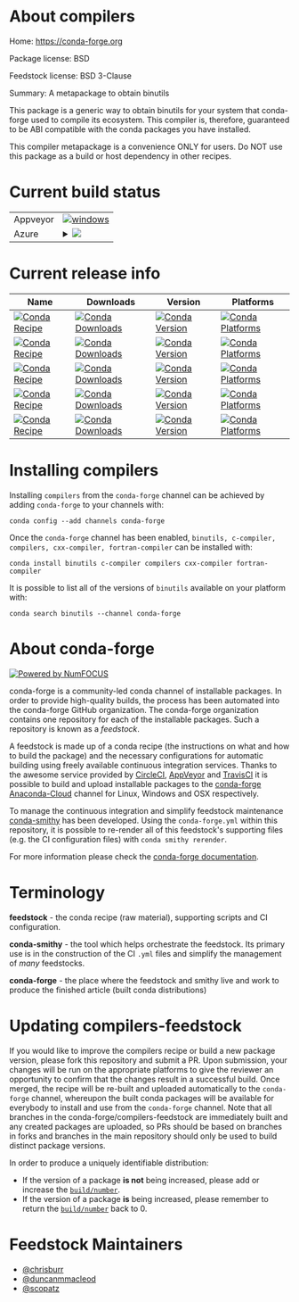 About compilers
===============

Home: https://conda-forge.org

Package license: BSD

Feedstock license: BSD 3-Clause

Summary: A metapackage to obtain binutils

This package is a generic way to obtain binutils for your system
that conda-forge used to compile its ecosystem.  This compiler is,
therefore, guaranteed to be ABI compatible with the conda packages
you have installed.

This compiler metapackage is a convenience ONLY for users.
Do NOT use this package as a build or host dependency in other
recipes.


Current build status
====================


<table><tr>
    <td>Appveyor</td>
    <td>
      <a href="https://ci.appveyor.com/project/conda-forge/compilers-feedstock/branch/master">
        <img alt="windows" src="https://img.shields.io/appveyor/ci/conda-forge/compilers-feedstock/master.svg?label=Windows">
      </a>
    </td>
  </tr>
    
  <tr>
    <td>Azure</td>
    <td>
      <details>
        <summary>
          <a href="https://dev.azure.com/conda-forge/feedstock-builds/_build/latest?definitionId=6168&branchName=master">
            <img src="https://dev.azure.com/conda-forge/feedstock-builds/_apis/build/status/compilers-feedstock?branchName=master">
          </a>
        </summary>
        <table>
          <thead><tr><th>Variant</th><th>Status</th></tr></thead>
          <tbody><tr>
              <td>linux</td>
              <td>
                <a href="https://dev.azure.com/conda-forge/feedstock-builds/_build/latest?definitionId=6168&branchName=master">
                  <img src="https://dev.azure.com/conda-forge/feedstock-builds/_apis/build/status/compilers-feedstock?branchName=master&jobName=linux&configuration=linux_" alt="variant">
                </a>
              </td>
            </tr><tr>
              <td>osx</td>
              <td>
                <a href="https://dev.azure.com/conda-forge/feedstock-builds/_build/latest?definitionId=6168&branchName=master">
                  <img src="https://dev.azure.com/conda-forge/feedstock-builds/_apis/build/status/compilers-feedstock?branchName=master&jobName=osx&configuration=osx_" alt="variant">
                </a>
              </td>
            </tr><tr>
              <td>win_c_compilervs2008</td>
              <td>
                <a href="https://dev.azure.com/conda-forge/feedstock-builds/_build/latest?definitionId=6168&branchName=master">
                  <img src="https://dev.azure.com/conda-forge/feedstock-builds/_apis/build/status/compilers-feedstock?branchName=master&jobName=win&configuration=win_c_compilervs2008" alt="variant">
                </a>
              </td>
            </tr><tr>
              <td>win_c_compilervs2015</td>
              <td>
                <a href="https://dev.azure.com/conda-forge/feedstock-builds/_build/latest?definitionId=6168&branchName=master">
                  <img src="https://dev.azure.com/conda-forge/feedstock-builds/_apis/build/status/compilers-feedstock?branchName=master&jobName=win&configuration=win_c_compilervs2015" alt="variant">
                </a>
              </td>
            </tr>
          </tbody>
        </table>
      </details>
    </td>
  </tr>
</table>

Current release info
====================

| Name | Downloads | Version | Platforms |
| --- | --- | --- | --- |
| [![Conda Recipe](https://img.shields.io/badge/recipe-binutils-green.svg)](https://anaconda.org/conda-forge/binutils) | [![Conda Downloads](https://img.shields.io/conda/dn/conda-forge/binutils.svg)](https://anaconda.org/conda-forge/binutils) | [![Conda Version](https://img.shields.io/conda/vn/conda-forge/binutils.svg)](https://anaconda.org/conda-forge/binutils) | [![Conda Platforms](https://img.shields.io/conda/pn/conda-forge/binutils.svg)](https://anaconda.org/conda-forge/binutils) |
| [![Conda Recipe](https://img.shields.io/badge/recipe-c--compiler-green.svg)](https://anaconda.org/conda-forge/c-compiler) | [![Conda Downloads](https://img.shields.io/conda/dn/conda-forge/c-compiler.svg)](https://anaconda.org/conda-forge/c-compiler) | [![Conda Version](https://img.shields.io/conda/vn/conda-forge/c-compiler.svg)](https://anaconda.org/conda-forge/c-compiler) | [![Conda Platforms](https://img.shields.io/conda/pn/conda-forge/c-compiler.svg)](https://anaconda.org/conda-forge/c-compiler) |
| [![Conda Recipe](https://img.shields.io/badge/recipe-compilers-green.svg)](https://anaconda.org/conda-forge/compilers) | [![Conda Downloads](https://img.shields.io/conda/dn/conda-forge/compilers.svg)](https://anaconda.org/conda-forge/compilers) | [![Conda Version](https://img.shields.io/conda/vn/conda-forge/compilers.svg)](https://anaconda.org/conda-forge/compilers) | [![Conda Platforms](https://img.shields.io/conda/pn/conda-forge/compilers.svg)](https://anaconda.org/conda-forge/compilers) |
| [![Conda Recipe](https://img.shields.io/badge/recipe-cxx--compiler-green.svg)](https://anaconda.org/conda-forge/cxx-compiler) | [![Conda Downloads](https://img.shields.io/conda/dn/conda-forge/cxx-compiler.svg)](https://anaconda.org/conda-forge/cxx-compiler) | [![Conda Version](https://img.shields.io/conda/vn/conda-forge/cxx-compiler.svg)](https://anaconda.org/conda-forge/cxx-compiler) | [![Conda Platforms](https://img.shields.io/conda/pn/conda-forge/cxx-compiler.svg)](https://anaconda.org/conda-forge/cxx-compiler) |
| [![Conda Recipe](https://img.shields.io/badge/recipe-fortran--compiler-green.svg)](https://anaconda.org/conda-forge/fortran-compiler) | [![Conda Downloads](https://img.shields.io/conda/dn/conda-forge/fortran-compiler.svg)](https://anaconda.org/conda-forge/fortran-compiler) | [![Conda Version](https://img.shields.io/conda/vn/conda-forge/fortran-compiler.svg)](https://anaconda.org/conda-forge/fortran-compiler) | [![Conda Platforms](https://img.shields.io/conda/pn/conda-forge/fortran-compiler.svg)](https://anaconda.org/conda-forge/fortran-compiler) |

Installing compilers
====================

Installing `compilers` from the `conda-forge` channel can be achieved by adding `conda-forge` to your channels with:

```
conda config --add channels conda-forge
```

Once the `conda-forge` channel has been enabled, `binutils, c-compiler, compilers, cxx-compiler, fortran-compiler` can be installed with:

```
conda install binutils c-compiler compilers cxx-compiler fortran-compiler
```

It is possible to list all of the versions of `binutils` available on your platform with:

```
conda search binutils --channel conda-forge
```


About conda-forge
=================

[![Powered by NumFOCUS](https://img.shields.io/badge/powered%20by-NumFOCUS-orange.svg?style=flat&colorA=E1523D&colorB=007D8A)](http://numfocus.org)

conda-forge is a community-led conda channel of installable packages.
In order to provide high-quality builds, the process has been automated into the
conda-forge GitHub organization. The conda-forge organization contains one repository
for each of the installable packages. Such a repository is known as a *feedstock*.

A feedstock is made up of a conda recipe (the instructions on what and how to build
the package) and the necessary configurations for automatic building using freely
available continuous integration services. Thanks to the awesome service provided by
[CircleCI](https://circleci.com/), [AppVeyor](https://www.appveyor.com/)
and [TravisCI](https://travis-ci.org/) it is possible to build and upload installable
packages to the [conda-forge](https://anaconda.org/conda-forge)
[Anaconda-Cloud](https://anaconda.org/) channel for Linux, Windows and OSX respectively.

To manage the continuous integration and simplify feedstock maintenance
[conda-smithy](https://github.com/conda-forge/conda-smithy) has been developed.
Using the ``conda-forge.yml`` within this repository, it is possible to re-render all of
this feedstock's supporting files (e.g. the CI configuration files) with ``conda smithy rerender``.

For more information please check the [conda-forge documentation](https://conda-forge.org/docs/).

Terminology
===========

**feedstock** - the conda recipe (raw material), supporting scripts and CI configuration.

**conda-smithy** - the tool which helps orchestrate the feedstock.
                   Its primary use is in the construction of the CI ``.yml`` files
                   and simplify the management of *many* feedstocks.

**conda-forge** - the place where the feedstock and smithy live and work to
                  produce the finished article (built conda distributions)


Updating compilers-feedstock
============================

If you would like to improve the compilers recipe or build a new
package version, please fork this repository and submit a PR. Upon submission,
your changes will be run on the appropriate platforms to give the reviewer an
opportunity to confirm that the changes result in a successful build. Once
merged, the recipe will be re-built and uploaded automatically to the
`conda-forge` channel, whereupon the built conda packages will be available for
everybody to install and use from the `conda-forge` channel.
Note that all branches in the conda-forge/compilers-feedstock are
immediately built and any created packages are uploaded, so PRs should be based
on branches in forks and branches in the main repository should only be used to
build distinct package versions.

In order to produce a uniquely identifiable distribution:
 * If the version of a package **is not** being increased, please add or increase
   the [``build/number``](https://conda.io/docs/user-guide/tasks/build-packages/define-metadata.html#build-number-and-string).
 * If the version of a package **is** being increased, please remember to return
   the [``build/number``](https://conda.io/docs/user-guide/tasks/build-packages/define-metadata.html#build-number-and-string)
   back to 0.

Feedstock Maintainers
=====================

* [@chrisburr](https://github.com/chrisburr/)
* [@duncanmmacleod](https://github.com/duncanmmacleod/)
* [@scopatz](https://github.com/scopatz/)

